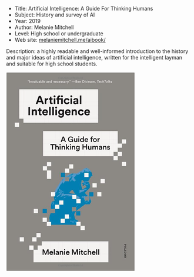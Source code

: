 * Title: Artificial Intelligence: A Guide For Thinking Humans
* Subject: History and survey of AI
* Year: 2019
* Author: Melanie Mitchell
* Level: High school or undergraduate
* Web site: [melaniemitchell.me/aibook/](https://melaniemitchell.me/aibook/)

Description: a highly readable and well-informed introduction to the history and major ideas of artificial intelligence, written for the intelligent layman and suitable for high school students.

![](https://github.com/touretzkyds/ai4k12/raw/master/images/melanie_mitchell_artificial_intelligence.png)


